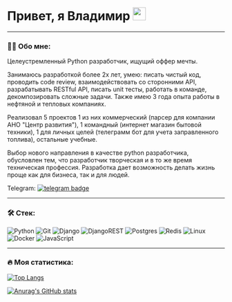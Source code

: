 <div>
  <img src="https://komarev.com/ghpvc/?username=rebiwer&style=flat-square&color=blue" alt=""/>
  <h1>
    Привет, я Владимир
    <img src="https://media.giphy.com/media/hvRJCLFzcasrR4ia7z/giphy.gif" width="30px"/>
  </h1>
</div>

---

### :man_technologist: Обо мне:
Целеустремленный Python разработчик, ищущий оффер мечты.

Занимаюсь разработкой более 2х лет, умею: писать чистый код, проводить code review, взаимодействовать со сторонними API, разрабатывать RESTful API, писать unit тесты, работать в команде, декомпозировать сложные задачи. Также имею 3 года опыта работы в нефтяной и тепловых компаниях.

Реализовал 5 проектов 1 из них коммерческий (парсер для компании АНО "Центр развития"), 1 командный (интернет магазин бытовой техники), 1 для личных целей (телеграмм бот для учета заправленного топлива), остальные учебные.

Выбор нового направления в качестве python разработчика, обусловлен тем, что разработчик творческая и в то же время техническая профессия. Разработка дает возможность делать жизнь проще как для бизнеса, так и для людей.

Telegram: <a href="https://t.me/ReBiwer">
  <img src="https://img.shields.io/badge/telegram-blue?logo=telegram&logoColor=white" alt="telegram badge"/>
</a>

---

### :hammer_and_wrench: Стек:
![Python](https://img.shields.io/badge/python-3670A0?style=for-the-badge&logo=python&logoColor=ffdd54)
![Git](https://img.shields.io/badge/git-%23F05033.svg?style=for-the-badge&logo=git&logoColor=white)
![Django](https://img.shields.io/badge/django-%23092E20.svg?style=for-the-badge&logo=django&logoColor=white)
![DjangoREST](https://img.shields.io/badge/DJANGO-REST-ff1709?style=for-the-badge&logo=django&logoColor=white&color=ff1709&labelColor=gray)
![Postgres](https://img.shields.io/badge/postgres-%23316192.svg?style=for-the-badge&logo=postgresql&logoColor=white)
![Redis](https://img.shields.io/badge/redis-%23DD0031.svg?style=for-the-badge&logo=redis&logoColor=white)
![Linux](https://img.shields.io/badge/Linux-FCC624?style=for-the-badge&logo=linux&logoColor=black)
![Docker](https://img.shields.io/badge/Docker-316192?style=for-the-badge&logo=docker&logoColor=white)
![JavaScript](https://img.shields.io/badge/JavaScript-F7DF1E?style=for-the-badge&logo=javascript&logoColor=black)

---

### :fire: Моя статистика:
[![Top Langs](https://github-readme-stats.vercel.app/api/top-langs/?username=ReBiwer&hide=html&layout=compact)](https://github.com/anuraghazra/github-readme-stats)

[![Anurag's GitHub stats](https://github-readme-stats.vercel.app/api?username=ReBiwer&show_icons=true)](https://github.com/anuraghazra/github-readme-stats)
